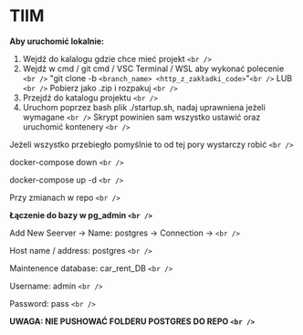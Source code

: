 # TIIM

**Aby uruchomić lokalnie:**

1. Wejdź do kalalogu gdzie chce mieć projekt `<br />`
2. Wejdź w cmd / git cmd / VSC Terminal / WSL aby wykonać polecenie `<br />`
   "git clone -b `<branch_name> <http_z_zakładki_code>`"`<br />`
   LUB `<br />`
   Pobierz jako .zip i rozpakuj `<br />`
3. Przejdź do katalogu projektu `<br />`
4. Uruchom poprzez bash plik ./startup.sh, nadaj uprawniena jeżeli wymagane `<br />`
   Skrypt powinien sam wszystko ustawić oraz uruchomić kontenery `<br />`

Jeżeli wszystko przebiegło pomyślnie to od tej pory wystarczy robić `<br />`

docker-compose down `<br />`

docker-compose up -d `<br />`

Przy zmianach w repo `<br />`


**Łączenie do bazy w pg_admin `<br />`**

Add New Seerver -> Name: postgres -> Connection -> `<br />`

Host name / address: postgres `<br />`

Maintenence database: car_rent_DB `<br />`

Username: admin `<br />`

Password: pass `<br />`


**UWAGA: NIE PUSHOWAĆ FOLDERU POSTGRES DO REPO `<br />`**
